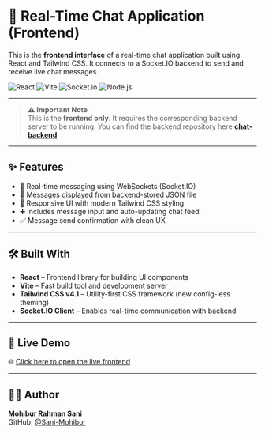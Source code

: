 # 📨 Real-Time Chat Application (Frontend)

This is the **frontend interface** of a real-time chat application built using React and Tailwind CSS. It connects to a Socket.IO backend to send and receive live chat messages.

![React](https://img.shields.io/badge/React-20232A?style=for-the-badge&logo=react&logoColor=61DAFB)
![Vite](https://img.shields.io/badge/Vite-646CFF?style=for-the-badge&logo=vite&logoColor=white)
![Socket.io](https://img.shields.io/badge/Socket.io-010101?style=for-the-badge&logo=socket.io&logoColor=white)
![Node.js](https://img.shields.io/badge/Node.js-339933?style=for-the-badge&logo=nodedotjs&logoColor=white)

---

> **⚠️ Important Note**  
> This is the **frontend only**. It requires the corresponding backend server to be running. You can find the backend repository here
> **[chat-backend](https://github.com/Sani-Mohibur/chat-backend)**

---

## ✨ Features

- 🔄 Real-time messaging using WebSockets (Socket.IO)
- 💾 Messages displayed from backend-stored JSON file
- 📱 Responsive UI with modern Tailwind CSS styling
- ➕ Includes message input and auto-updating chat feed
- ✅ Message send confirmation with clean UX

---

## 🛠️ Built With

- **React** – Frontend library for building UI components  
- **Vite** – Fast build tool and development server  
- **Tailwind CSS v4.1** – Utility-first CSS framework (new config-less theming)  
- **Socket.IO Client** – Enables real-time communication with backend

---

## 🚀 Live Demo

🌐 [Click here to open the live frontend](https://chat-frontend-self-seven.vercel.app)

---

## 🧑‍💻 Author

**Mohibur Rahman Sani**  
GitHub: [@Sani-Mohibur](https://github.com/Sani-Mohibur)
